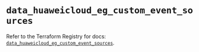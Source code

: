 # `data_huaweicloud_eg_custom_event_sources`

Refer to the Terraform Registry for docs: [`data_huaweicloud_eg_custom_event_sources`](https://registry.terraform.io/providers/huaweicloud/huaweicloud/1.71.1/docs/data-sources/eg_custom_event_sources).
